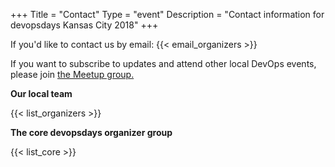 +++
Title = "Contact"
Type = "event"
Description = "Contact information for devopsdays Kansas City 2018"
+++

If you'd like to contact us by email: {{< email_organizers >}}

If you want to subscribe to updates and attend other local DevOps events, please join <a href="https://www.meetup.com/DevOps-Kansas-City/">the Meetup group.</a>

**Our local team**

{{< list_organizers >}}

**The core devopsdays organizer group**

{{< list_core >}}
